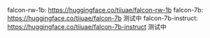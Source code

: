 falcon-rw-1b:   https://huggingface.co/tiiuae/falcon-rw-1b
falcon-7b:   https://huggingface.co/tiiuae/falcon-7b  测试中
falcon-7b-instruct:   https://huggingface.co/tiiuae/falcon-7b-instruct  测试中
